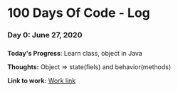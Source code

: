 # 100 Days Of Code - Log

### Day 0: June 27, 2020
##### 

**Today's Progress**: Learn class, object in Java

**Thoughts:** Object => state(fiels) and behavior(methods)

**Link to work:** [Work link](https://github.com/pppatil7/100-days-of-code/commit/cbb7dcbebc3d15faff329d85c19e9c82ac4f8d3c)

